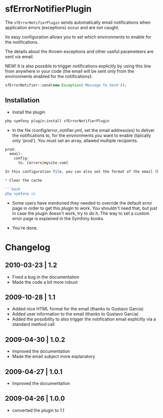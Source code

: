 sfErrorNotifierPlugin
=====================

The `sfErrorNotifierPlugin` sends automatically email notifications when application errors (exceptions) occur and are not caught.

Its easy configuration allows you to set which environments to enable for the notifications.

The details about the thrown exceptions and other useful parameteers are sent via email.

NEW! It is also possible to trigger notifications explicitly by using this line from anywhere in your code (the email will be sent only from the environments enabled for the notifications):

```php
sfErrorNotifier::send(new Exception('Message To Send'));
```

Installation
------------

* Install the plugin
  
```bash
php symfony plugin:install sfErrorNotifierPlugin
```

* In the file /config/error_notifier.yml, set the email address(es) to deliver the notifications to, for the environments you want to enable (tipically only 'prod').
You must set an array, allawed multiple recipients.

```php
prod:
  email:
    config:
      to: [errors@mysite.com]

In this configuration file, you can also set the format of the email (html or txt) and, optionally, the `from:` field for the email.

* Clear the cache

```bash
php symfony cc
```

* Some users have mentioned they needed to override the default error page in order to get this plugin to work. You shouldn't need that, but just in case the plugin doesn't work, try to do it. The way to set a custom error page is explained in the Symfony books.

* You're done.

Changelog
=========

2010-03-23 | 1.2
----------------

* Fixed a bug in the documentation
* Made the code a bit more robust

2009-10-28 | 1.1
----------------

* Added nice HTML format for the email (thanks to Gustavo Garcia)
* Added user information to the email (thanks to Gustavo Garcia)
* Added the possibility to also trigger the notification email
explicitly via a standard method call 

2009-04-30 | 1.0.2
------------------

* Improved the documentation
* Made the email subject more explanatory

2009-04-27 | 1.0.1
------------------

* Improved the documentation

2009-04-26 | 1.0.0
------------------

* converted the plugin to 1.1

